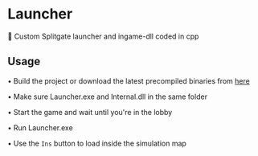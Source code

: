 # Launcher
🚀 Custom Splitgate launcher and ingame-dll coded in cpp

## Usage
  • Build the project or download the latest precompiled binaries from [here](https://nightly.link/SplitgateDevelopment/Launcher/workflows/msbuild/master/Release.zip)

  • Make sure Launcher.exe and Internal.dll in the same folder
  
  • Start the game and wait until you're in the lobby
  
  • Run Launcher.exe
  
  • Use the `Ins` button to load inside the simulation map